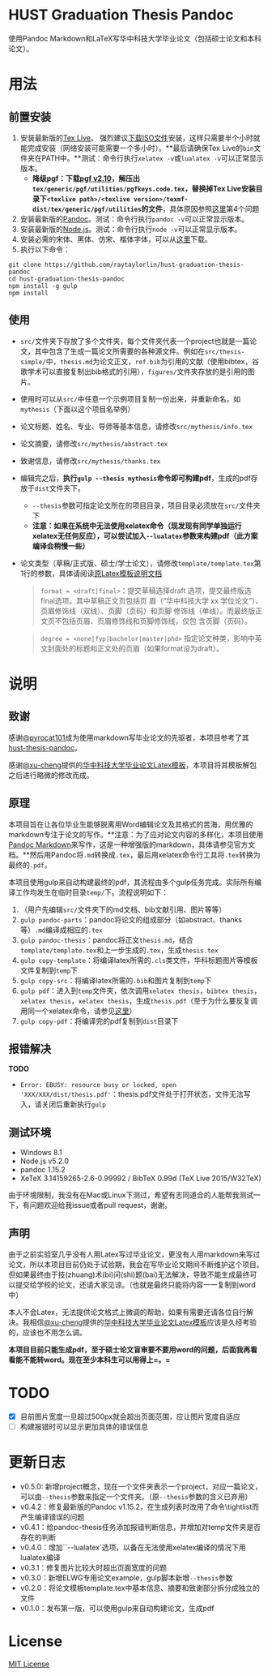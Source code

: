 # HUST Graduation Thesis Pandoc

使用Pandoc Markdown和LaTeX写华中科技大学毕业论文（包括硕士论文和本科论文）。

# 用法

## 前置安装

1. 安装最新版的[Tex Live](https://www.tug.org/texlive/acquire.html)。 强烈建议[下载ISO文件](https://www.tug.org/texlive/acquire-iso.html)安装，这样只需要半个小时就能完成安装（网络安装可能需要一个多小时）。**最后请确保Tex Live的`bin`文件夹在PATH中。**测试：命令行执行`xelatex -v`或`lualatex -v`可以正常显示版本。
    * **降级pgf：下载[pgf v2.10](http://sourceforge.net/projects/pgf/files/pgf/version%202.10/pgf_2.10.tds.zip/download)，解压出`tex/generic/pgf/utilities/pgfkeys.code.tex`，替换掉Tex Live安装目录下`<texlive path>/<texlive version>/texmf-dist/tex/generic/pgf/utilities`的文件**，具体原因参照[这里](http://hust-latex.github.io/faqs/)第4个问题
2. 安装最新版的[Pandoc](http://pandoc.org/installing.html)。测试：命令行执行`pandoc -v`可以正常显示版本。
3. 安装最新版的[Node.js](https://nodejs.org/en/)。测试：命令行执行`node -v`可以正常显示版本。
4. 安装必需的宋体、黑体、仿宋、楷体字体，可以从[这里](https://github.com/mingchen/mac-osx-chinese-fonts/tree/master/Adobe%20Simple%20Chinese%20Fonts)下载。
5. 执行以下命令：

```
git clone https://github.com/raytaylorlin/hust-graduation-thesis-pandoc
cd hust-graduation-thesis-pandoc
npm install -g gulp
npm install
```

## 使用

* `src/`文件夹下存放了多个文件夹，每个文件夹代表一个project也就是一篇论文，其中包含了生成一篇论文所需要的各种源文件。例如在`src/thesis-simple/`中，`thesis.md`为论文正文，`ref.bib`为引用的文献（使用bibtex，谷歌学术可以直接复制出bib格式的引用），`figures/`文件夹存放的是引用的图片。
* 使用时可以从`src/`中任意一个示例项目复制一份出来，并重新命名，如`mythesis`（下面以这个项目名举例）
* 论文标题、姓名、专业、导师等基本信息，请修改`src/mythesis/info.tex`
* 论文摘要，请修改`src/mythesis/abstract.tex`
* 致谢信息，请修改`src/mythesis/thanks.tex`
* 编辑完之后，**执行`gulp --thesis mythesis`命令即可构建pdf**，生成的pdf存放于`dist`文件夹下。
    * `--thesis`参数可指定论文所在的项目目录，项目目录必须放在`src/`文件夹下
    * **注意：如果在系统中无法使用xelatex命令（现发现有同学单独运行xelatex无任何反应），可以尝试加入`--lualatex`参数来构建pdf（此方案编译会稍慢一些）**
* 论文类型（草稿/正式版、硕士/学士论文），请修改`template/template.tex`第1行的参数，具体请阅读[原Latex模板说明文档](https://raw.githubusercontent.com/hust-latex/hustthesis/master/hustthesis/hustthesis.pdf)
    > `format = <draft|final>`：提交草稿选择draft 选项，提交最终版选final选项。其中草稿正文页包括页
    眉（“华中科技大学 xx 学位论文”）、页眉修饰线（双线）、页脚（页码）和页脚
    修饰线（单线）。而最终版正文页不包括页眉、页眉修饰线和页脚修饰线，仅包
    含页脚（页码）。

    > `degree = <none|fyp|bachelor|master|phd>`
    指定论文种类，影响中英文封面处的标题和正文处的页眉（如果format设为draft）。

# 说明

## 致谢

感谢[@pyrocat101](https://github.com/pyrocat101)成为使用markdown写毕业论文的先驱者，本项目参考了其[hust-thesis-pandoc](https://github.com/Sicun/hust-thesis-pandoc)。

感谢[@xu-cheng](https://github.com/xu-cheng)提供的[华中科技大学毕业论文Latex模板](https://github.com/hust-latex/hustthesis)，本项目将其模板解包之后进行略微的修改而成。

## 原理

本项目旨在让各位毕业生能够脱离用Word编辑论文及其格式的苦海，用优雅的markdown专注于论文的写作。**注意：为了应对论文内容的多样化，本项目使用[Pandoc Markdown](http://pandoc.org/README.html#pandocs-markdown)来写作，这是一种增强版的markdown，具体请参见官方文档。**然后用Pandoc将`.md`转换成`.tex`，最后用xelatex命令行工具将`.tex`转换为最终的`.pdf`。

本项目使用gulp来自动构建最终的pdf，其流程由多个gulp任务完成。实际所有编译工作均发生在临时目录`temp/`下。流程说明如下：

1. （用户先编辑`src/`文件夹下的md文档、bib文献引用、图片等等）
2. `gulp pandoc-parts`：pandoc将论文的组成部分（如abstract、thanks等）`.md`编译成相应的`.tex`
3. `gulp pandoc-thesis`：pandoc将正文`thesis.md`，结合`template/template.tex`和上一步生成的`.tex`，生成`thesis.tex`
4. `gulp copy-template`：将编译latex所需的`.cls`类文件，华科标题图片等模板文件复制到`temp`下
5. `gulp copy-src`：将编译latex所需的`.bib`和图片复制到`temp`下
6. `gulp pdf`：进入到`temp`文件夹，依次调用`xelatex thesis`，`bibtex thesis`，`xelatex thesis`，`xelatex thesis`，生成`thesis.pdf`（至于为什么要反复调用同一个xelatex命令，请参见[这里](http://tex.stackexchange.com/questions/8332/undefined-citation-warnings)）
7. `gulp copy-pdf`：将编译完的pdf复制到`dist`目录下

## 报错解决

**TODO**

* `Error: EBUSY: resource busy or locked, open 'XXX/XXX/dist/thesis.pdf'`：thesis.pdf文件处于打开状态，文件无法写入，请关闭后重新执行`gulp`

## 测试环境

* Windows 8.1
* Node.js v5.2.0
* pandoc 1.15.2
* XeTeX 3.14159265-2.6-0.99992 / BibTeX 0.99d (TeX Live 2015/W32TeX)

由于环境限制，我没有在Mac或Linux下测过，希望有志同道合的人能帮我测试一下，有问题欢迎给我issue或者pull request，谢谢。

## 声明

由于之前实验室几乎没有人用Latex写过毕业论文，更没有人用markdown来写过论文，所以本项目目前仍处于试验期，我会在写毕业论文期间不断维护这个项目。但如果最终由于技(zhuang)术(bi)问(shi)题(bai)无法解决，导致不能生成最终可以提交给学校的论文，还请大家见谅。（也就是最终只能将内容一一复制到word中）

本人不会Latex，无法提供论文格式上微调的帮助，如果有需要还请各位自行解决。我相信[@xu-cheng](https://github.com/xu-cheng)提供的[华中科技大学毕业论文Latex模板](https://github.com/hust-latex/hustthesis)应该是久经考验的，应该也不用怎么调。

**本项目目前只能生成pdf，至于硕士论文盲审要不要用word的问题，后面我再看看能不能转word。现在至少本科生可以用得上=。=**

# TODO

- [x] 目前图片宽度一旦超过500px就会超出页面范围，应让图片宽度自适应
- [ ] 构建报错时可以显示更加具体的错误信息

# 更新日志

* v0.5.0: 新增project概念，现在一个文件夹表示一个project，对应一篇论文，可以由`--thesis`参数来指定一个文件夹。（原`--thesis`参数的含义已弃用）
* v0.4.2：修复最新版的Pandoc v1.15.2，在生成列表时改用了命令\tightlist而产生编译错误的问题
* v0.4.1：给pandoc-thesis任务添加报错判断信息，并增加对temp文件夹是否存在的判断
* v0.4.0：增加``--lualatex`选项，以备在无法使用xelatex编译的情况下用lualatex编译
* v0.3.1：修复图片比较大时超出页面宽度的问题
* v0.3.0：新增ELWG专用论文example，gulp脚本新增`--thesis`参数
* v0.2.0：将论文模板template.tex中基本信息、摘要和致谢部分拆分成独立的文件
* v0.1.0：发布第一版，可以使用gulp来自动构建论文，生成pdf

# License

[MIT License](https://en.wikipedia.org/wiki/MIT_License)
